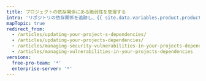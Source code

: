 ```yaml
---
title: プロジェクトの依存関係にある脆弱性を管理する
intro: 'リポジトリの依存関係を追跡し、{{ site.data.variables.product.product_name }} が脆弱性のある依存関係を検出したときに{% if currentVersion == "free-pro-team@latest" or currentVersion ver_gt "enterprise-server@2.21" %}{{ site.data.variables.product.prodname_dependabot_alerts }}{% else %}セキュリティアラート{% endif %}を受け取ることができます。'
mapTopic: true
redirect_from:
  - /articles/updating-your-project-s-dependencies/
  - /articles/updating-your-projects-dependencies/
  - /articles/managing-security-vulnerabilities-in-your-projects-dependencies/
  - /articles/managing-vulnerabilities-in-your-projects-dependencies
versions:
  free-pro-team: '*'
  enterprise-server: '*'
---
```


